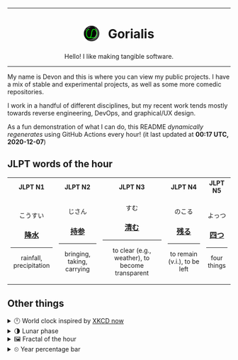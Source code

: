 ***

<h1 align="center">
<sub>
    <img src="readme/resources/avatar.png" height="36">
</sub>
&nbsp;
Gorialis
</h1>
<p align="center">
Hello! I like making tangible software.
</p>

***

My name is Devon and this is where you can view my public projects. I have a mix of stable and experimental projects, as well as some more comedic repositories.

I work in a handful of different disciplines, but my recent work tends mostly towards reverse engineering, DevOps, and graphical/UX design.

As a fun demonstration of what I can do, this README *dynamically regenerates* using GitHub Actions every hour! (it last updated at **00:17 UTC, 2020-12-07**)

<h2>JLPT words of the hour</h2>
<table>
    <tr>
        <th>JLPT N1</th>
        <th>JLPT N2</th>
        <th>JLPT N3</th>
        <th>JLPT N4</th>
        <th>JLPT N5</th>
    </tr>
    <tr>
        <td>
            <p align="center">こうすい</p>
            <h3 align="center"><b><a href="https://jisho.org/search/%E9%99%8D%E6%B0%B4">降水</a></b></h3>
            <hr>
            <p align="center">rainfall,<wbr> precipitation</p>
        </td>
        <td>
            <p align="center">じさん</p>
            <h3 align="center"><b><a href="https://jisho.org/search/%E6%8C%81%E5%8F%82">持参</a></b></h3>
            <hr>
            <p align="center">bringing,<wbr> taking,<wbr> carrying</p>
        </td>
        <td>
            <p align="center">すむ</p>
            <h3 align="center"><b><a href="https://jisho.org/search/%E6%B8%85%E3%82%80">清む</a></b></h3>
            <hr>
            <p align="center">to clear (e.g.,<wbr> weather),<wbr> to become transparent</p>
        </td>
        <td>
            <p align="center">のこる</p>
            <h3 align="center"><b><a href="https://jisho.org/search/%E6%AE%8B%E3%82%8B">残る</a></b></h3>
            <hr>
            <p align="center">to remain (v.i.),<wbr> to be left</p>
        </td>
        <td>
            <p align="center">よっつ</p>
            <h3 align="center"><b><a href="https://jisho.org/search/%E5%9B%9B%E3%81%A4">四つ</a></b></h3>
            <hr>
            <p align="center">four things</p>
        </td>
    </tr>
</table>

<h2>Other things</h2>
<details>
<summary>🕛  World clock inspired by <a href="https://xkcd.com/now">XKCD now</a></summary>

> <img src="generated/now.png" width="512">

</details>
<details>
<summary>🌗 Lunar phase</summary>

The moon is approximately 76.08% through its phase (Last Quarter).

</details>
<details>
<summary>&#x1f5bc; Fractal of the hour</summary>

> <img src="generated/fractal.png" width="512">

</details>
<details>
<summary>&#x23f2; Year percentage bar</summary>
<pre><code>2020 [██████████████████▁▁] 93.17%</code></pre>
</details>
